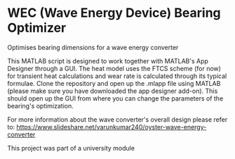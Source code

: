# WEC (Wave Energy Device) Bearing Optimizer
Optimises bearing dimensions for a wave energy converter

This MATLAB script is designed to work together with MATLAB's App Designer through a GUI. The heat model uses the FTCS scheme (for now)
for transient heat calculations and wear rate is calculated through its typical formulae. Clone the repository and open up the .mlapp file using MATLAB (please make sure you have downloaded the 
app designer add-on). This should open up the GUI from where you can change the parameters of the bearing's optimization.

For more information about the wave converter's overall design please refer to: https://www.slideshare.net/varunkumar240/oyster-wave-energy-converter

This project was part of a university module


